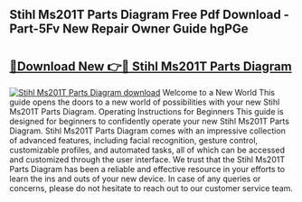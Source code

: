 ## Stihl Ms201T Parts Diagram Free Pdf Download - Part-5Fv New Repair Owner Guide hgPGe

# <h2><a href="http://dfigoio.blite.top/?on=Stihl+Ms201T+Parts+Diagram">🔗Download New 👉🔴 Stihl Ms201T Parts Diagram</a></h2>

[![Stihl Ms201T Parts Diagram download](https://i.imgur.com/lujVjoI.png)](http://dfigoio.blite.top/?on=Stihl+Ms201T+Parts+Diagram)
Welcome to a New World This guide opens the doors to a new world of possibilities with your new Stihl Ms201T Parts Diagram. Operating Instructions for Beginners This guide is designed for beginners to confidently operate your new Stihl Ms201T Parts Diagram. Stihl Ms201T Parts Diagram comes with an impressive collection of advanced features, including facial recognition, gesture control, customizable profiles, and automated tasks, all of which can be accessed and customized through the user interface. We trust that the Stihl Ms201T Parts Diagram has been a reliable and effective resource in your efforts to learn the ins and outs of your new device. In case of any queries or concerns, please do not hesitate to reach out to our customer service team.
